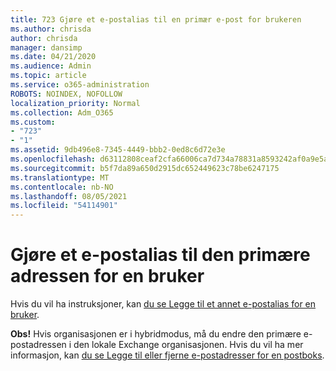 ```yaml
---
title: 723 Gjøre et e-postalias til en primær e-post for brukeren
ms.author: chrisda
author: chrisda
manager: dansimp
ms.date: 04/21/2020
ms.audience: Admin
ms.topic: article
ms.service: o365-administration
ROBOTS: NOINDEX, NOFOLLOW
localization_priority: Normal
ms.collection: Adm_O365
ms.custom:
- "723"
- "1"
ms.assetid: 9db496e8-7345-4449-bbb2-0ed8c6d72e3e
ms.openlocfilehash: d63112808ceaf2cfa66006ca7d734a78831a8593242af0a9e5ad86787e67cf1a
ms.sourcegitcommit: b5f7da89a650d2915dc652449623c78be6247175
ms.translationtype: MT
ms.contentlocale: nb-NO
ms.lasthandoff: 08/05/2021
ms.locfileid: "54114901"
---
```

# <a name="make-an-email-alias-the-primary-address-for-a-user"></a>Gjøre et e-postalias til den primære adressen for en bruker

Hvis du vil ha instruksjoner, kan [du se Legge til et annet e-postalias for en bruker](https://docs.microsoft.com/microsoft-365/admin/email/add-another-email-alias-for-a-user).

**Obs!** Hvis organisasjonen er i hybridmodus, må du endre den primære e-postadressen i den lokale Exchange organisasjonen. Hvis du vil ha mer informasjon, kan [du se Legge til eller fjerne e-postadresser for en postboks](https://technet.microsoft.com/library/bb123794.aspx).
